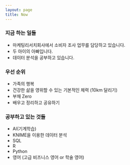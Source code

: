 ```yaml
---
layout: page
title: Now
---
```


### 지금 하는 일들

* 마케팅리서치회사에서 소비자 조사 업무를 담당하고 있습니다.
* 두 아이의 아빠입니다.
* 데이터 분석을 공부하고 있습니다.

### 우선 순위

* 가족의 행복
* 건강한 삶을 영위할 수 있는 기본적인 체력 \(10km 달리기\)
* 부채 Zero
* 배우고 정리하고 공유하기

### 공부하고 있는 것들

* AI\(기계학습\)
* KNIME을 이용한 데이터 분석
* SQL
* R
* Python
* 영어 \(고급 비즈니스 영어 or 학술 영어\)
